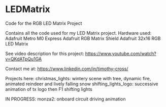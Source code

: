 # LEDMatrix
Code for the RGB LED Matrix Project

Contains all the code used for my LED Matrix project. 
Hardware used:
Adafruit Metro M0 Express
Adafruit RGB Matrix Shield
Adafruit 32x16 RGB LED Matrix

See video description for this project: https://www.youtube.com/watch?v=QKdATpQu1GA

Contact me at: https://www.linkedin.com/in/timothy-cross/


Projects here: 
christmas_lights: wintery scene with tree, dynamic fire, animated reindeer and lively falling snow
shifting_lights_logo: successive animation of tx logo then F1 shifting lights

IN PROGRESS:
monza2: onboard circuit driving animation
